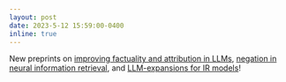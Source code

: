 ```yaml
---
layout: post
date: 2023-5-12 15:59:00-0400
inline: true
---
```


New preprints on [improving factuality and attribution in LLMs](https://arxiv.org/abs/2305.13252), [negation in neural information retrieval](https://arxiv.org/abs/2305.07614), and [LLM-expansions for IR models](https://orionweller.github.io/assets/pdf/LLM_IR.pdf)!